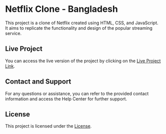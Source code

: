 # Netflix Clone - Bangladesh

This project is a clone of Netflix created using HTML, CSS, and JavaScript. It aims to replicate the functionality and design of the popular streaming service.

## Live Project

You can access the live version of the project by clicking on the [Live Project Link](https://arshil121.github.io/01_Clone_Netflix/).


## Contact and Support

For any questions or assistance, you can refer to the provided contact information and access the Help Center for further support.

## License

This project is licensed under the [License](https://www.youtube.com/watch?v=Tgat3-prVv4).
